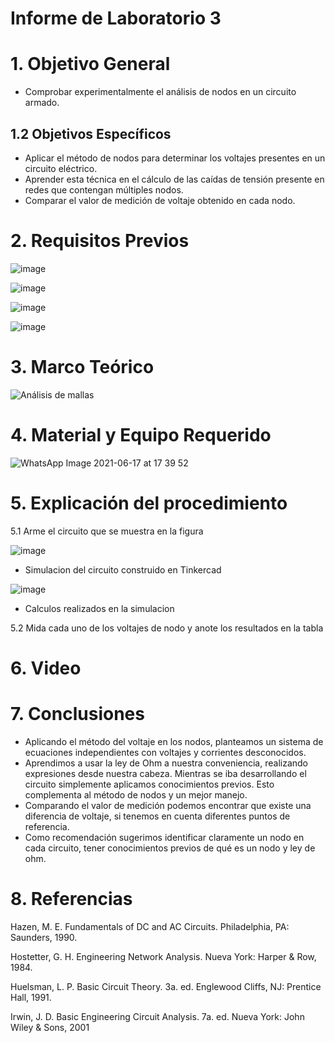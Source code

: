 # Informe de Laboratorio 3
# 1. Objetivo General
- Comprobar experimentalmente el análisis de nodos en un circuito armado.

## 1.2 Objetivos Específicos

- Aplicar el método de nodos para determinar los voltajes presentes en un circuito eléctrico.
- Aprender esta técnica en el cálculo de las caídas de tensión presente en redes que contengan múltiples nodos.
- Comparar el valor de medición de voltaje obtenido en cada nodo.

# 2. Requisitos Previos

![image](https://user-images.githubusercontent.com/85137954/122509322-346f0800-cfc9-11eb-972b-620677cbb3fe.png)

![image](https://user-images.githubusercontent.com/85137954/122509414-5a94a800-cfc9-11eb-82ac-5447a943e7ee.png)

![image](https://user-images.githubusercontent.com/85137954/122509498-81eb7500-cfc9-11eb-8c4f-904c53f0fb37.png)

![image](https://user-images.githubusercontent.com/85137954/122509570-9fb8da00-cfc9-11eb-8f08-0ef295c1b0b6.png)

# 3. Marco Teórico

![Análisis de mallas](https://user-images.githubusercontent.com/85137954/122482715-b5f97280-cf96-11eb-8398-b09c400dee77.png)


# 4. Material y Equipo Requerido

![WhatsApp Image 2021-06-17 at 17 39 52](https://user-images.githubusercontent.com/85137954/122482807-e3462080-cf96-11eb-8e77-70a0d150faee.jpeg)

# 5. Explicación del procedimiento

5.1 Arme el circuito que se muestra en la figura

![image](https://user-images.githubusercontent.com/85137954/122497851-ae949200-cfb3-11eb-901a-eae29709966c.png)

- Simulacion del circuito construido en Tinkercad

![image](https://user-images.githubusercontent.com/85137954/122509780-fb836300-cfc9-11eb-9b26-9d55dd4d83df.png)


- Calculos realizados en la simulacion





5.2 Mida cada uno de los voltajes de nodo y anote los resultados en la tabla



# 6. Video


# 7. Conclusiones
- Aplicando el método del voltaje en los nodos, planteamos un sistema de ecuaciones independientes con voltajes y corrientes desconocidos. 
- Aprendimos a usar la ley de Ohm a nuestra conveniencia, realizando expresiones desde nuestra cabeza. Mientras se iba desarrollando el circuito simplemente aplicamos conocimientos previos. Esto complementa al método de nodos y un mejor manejo.
- Comparando el valor de medición podemos encontrar que existe una diferencia de voltaje, si tenemos en cuenta diferentes puntos de referencia.
- Como recomendación sugerimos identificar claramente un nodo en cada circuito, tener conocimientos previos de qué es un nodo y ley de ohm.

# 8. Referencias

Hazen, M. E. Fundamentals of DC and AC Circuits. Philadelphia, PA: Saunders, 1990.

Hostetter, G. H. Engineering Network Analysis. Nueva York: Harper & Row, 1984.

Huelsman, L. P. Basic Circuit Theory. 3a. ed. Englewood Cliffs, NJ: Prentice Hall, 1991.

Irwin, J. D. Basic Engineering Circuit Analysis. 7a. ed. Nueva York: John Wiley & Sons, 2001

